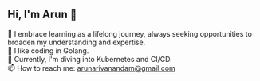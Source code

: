 ## Hi, I'm Arun 👋
🔭 I embrace learning as a lifelong journey, always seeking opportunities to broaden my understanding and expertise.\
🌱 I like coding in Golang.\
👯 Currently, I'm diving into Kubernetes and CI/CD.\
📫 How to reach me: arunarivanandam@gmail.com

